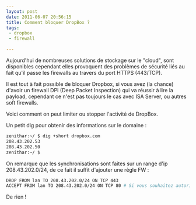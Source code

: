```yaml
---
layout: post
date: 2011-06-07 20:56:15
title: Comment bloquer DropBox ?
tags:
 - dropbox
 - firewall

---
```


Aujourd'hui de nombreuses solutions de stockage sur le "cloud", sont disponibles cependant elles provoquent des problèmes de sécurité liés au fait qu'il passe les firewalls au travers du port HTTPS (443/TCP).

Il est tout à fait possible de bloquer Dropbox, si vous avez (la chance) d'avoir un firewall DPI (Deep Packet Inspection) qui va réussir à lire la payload, cependant ce n'est pas toujours le cas avec ISA Server, ou autres soft firewalls.

Voici comment on peut limiter ou stopper l'activité de DropBox. 

Un petit dig pour obtenir des informations sur le domaine :

```bash
zenithar:~/ $ dig +short dropbox.com                                                                                                                                                           
208.43.202.53
208.43.202.50
zenithar:~/ $
```

On remarque que les synchronisations sont faites sur un range d'ip 208.43.202.0/24, de ce fait il suffit d'ajouter une règle FW :

```bash
DROP FROM lan TO 208.43.202.0/24 ON TCP 443
ACCEPT FROM lan TO 208.43.202.0/24 ON TCP 80 # Si vous souhaitez autoriser le traffic via le site.
```

De rien !

